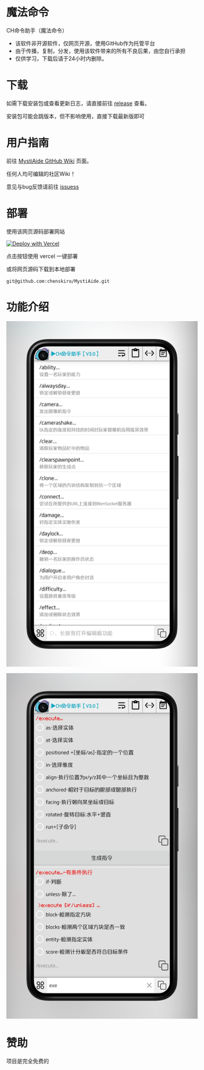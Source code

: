# 魔法命令
CH命令助手（魔法命令）

- 该软件非开源软件，仅网页开源，使用GitHub作为托管平台
- 由于传播，复制，分发，使用该软件带来的所有不良后果，由您自行承担
- 仅供学习，下载后请于24小时内删除。

# 下载
如需下载安装包或查看更新日志，请直接前往 [release](https://github.com/chenskiro/MystiAide/releases) 查看。

安装包可能会跳版本，但不影响使用，直接下载最新版即可

# 用户指南

前往 [ MystiAide GitHub Wiki](https://github.com/chenskiro/MystiAide/wiki) 页面。

任何人均可编辑的社区Wiki！

意见与bug反馈请前往 [issuess](https://github.com/chenskiro/MystiAide/issues)

# 部署
使用该网页源码部署网站

[![Deploy with Vercel](https://vercel.com/button)](https://vercel.com/import/project?template=https://github.com/chenskiro/MystiAide/)

点击按钮使用 vercel 一键部署

或将网页源码下载到本地部署

```
git@github.com:chenskiro/MystiAide.git
```


# 功能介绍

![](./images/command-menu.png)

![](./images/execute-menu.png)

# 赞助
项目是完全免费的
